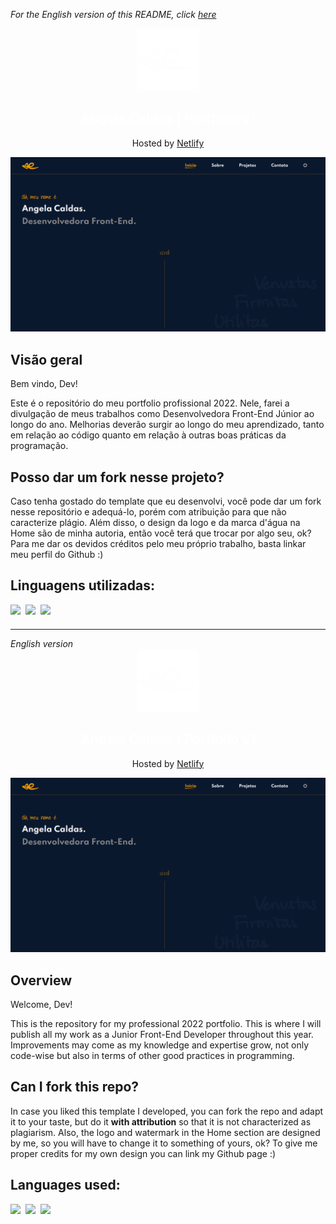_For the English version of this README, click [here](#English)_

<div style="text-align: center;">
  <img src="https://raw.githubusercontent.com/sucodelarangela/portfolio/816c8f9d4e2ed795a95f931e8e937acf70c5d228/images/logo_white.svg" alt="Angela's logo" style="width: 100px">
  <h2>
    <a href="https://angelacaldas-portfolio-2022.netlify.app/" target="_blank" style="text-decoration: none; color: white">Angela Caldas | Portfolio v1</a>
  </h2>
  <p>Hosted by <a href="https://www.netlify.com/">Netlify</a></p>
</div>

![](/Images/og_image.png)

## Visão geral

Bem vindo, Dev!

Este é o repositório do meu portfolio profissional 2022. Nele, farei a divulgação de meus trabalhos como Desenvolvedora Front-End Júnior ao longo do ano. Melhorias deverão surgir ao longo do meu aprendizado, tanto em relação ao código quanto em relação à outras boas práticas da programação.

## Posso dar um fork nesse projeto?

Caso tenha gostado do template que eu desenvolvi, você pode dar um fork nesse repositório e adequá-lo, porém com atribuição para que não caracterize plágio. Além disso, o design da logo e da marca d'água na Home são de minha autoria, então você terá que trocar por algo seu, ok? Para me dar os devidos créditos pelo meu próprio trabalho, basta linkar meu perfil do Github :)

## Linguagens utilizadas:

<div style="display: grid; grid-auto-flow:column; width: fit-content; gap: 0.5rem;">
  <img height="25px" src="https://cdn.jsdelivr.net/gh/devicons/devicon/icons/html5/html5-original.svg" />
  <img height="25px" src="https://cdn.jsdelivr.net/gh/devicons/devicon/icons/css3/css3-original.svg" />
  <img height="25px" src="https://cdn.jsdelivr.net/gh/devicons/devicon/icons/javascript/javascript-original.svg" />
</div>

---

<div id="English" style="font-style: italic;">English version</div>

<div style="text-align: center;">
  <img src="https://raw.githubusercontent.com/sucodelarangela/portfolio/816c8f9d4e2ed795a95f931e8e937acf70c5d228/images/logo_white.svg" alt="Angela's logo" style="width: 100px">
  <h2>
    <a href="https://angelacaldas-portfolio-2022.netlify.app/" target="_blank" style="text-decoration: none; color: white">Angela Caldas | Portfolio v1</a>
  </h2>
  <p>Hosted by <a href="https://www.netlify.com/">Netlify</a></p>
</div>

![](/Images/og_image.png)

## Overview

Welcome, Dev!

This is the repository for my professional 2022 portfolio. This is where I will publish all my work as a Junior Front-End Developer throughout this year. Improvements may come as my knowledge and expertise grow, not only code-wise but also in terms of other good practices in programming.

## Can I fork this repo?

In case you liked this template I developed, you can fork the repo and adapt it to your taste, but do it **with attribution** so that it is not characterized as plagiarism. Also, the logo and watermark in the Home section are designed by me, so you will have to change it to something of yours, ok? To give me proper credits for my own design you can link my Github page :)

## Languages used:

<div style="display: grid; grid-auto-flow:column; width: fit-content; gap: 0.5rem;">
  <img height="25px" src="https://cdn.jsdelivr.net/gh/devicons/devicon/icons/html5/html5-original.svg" />
  <img height="25px" src="https://cdn.jsdelivr.net/gh/devicons/devicon/icons/css3/css3-original.svg" />
  <img height="25px" src="https://cdn.jsdelivr.net/gh/devicons/devicon/icons/javascript/javascript-original.svg" />
</div>

